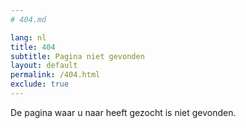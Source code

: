 ```yaml
---
# 404.md

lang: nl
title: 404
subtitle: Pagina niet gevonden
layout: default
permalink: /404.html
exclude: true
---
```


De pagina waar u naar heeft gezocht is niet gevonden.
